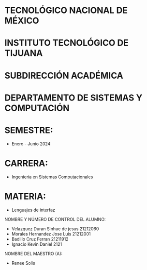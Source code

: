 # TECNOLÓGICO​ ​NACIONAL​ ​DE​ ​MÉXICO
# INSTITUTO TECNOLÓGICO DE TIJUANA

# SUBDIRECCIÓN ACADÉMICA
# DEPARTAMENTO DE SISTEMAS Y COMPUTACIÓN

# SEMESTRE: 
- Enero - Junio 2024

# CARRERA: 
- Ingeniería en Sistemas Computacionales

# MATERIA:
- Lenguajes de interfaz
  
NOMBRE Y NÚMERO DE CONTROL DEL ALUMNO:
- Velazquez Duran Sinhue de jesus 21212060
- Morales Hernandez Jose Luis 21212001
- Badillo Cruz Ferran 21211912
- Ignacio Kevin Daniel 2121


NOMBRE DEL MAESTRO (A):
- Renee Solis
